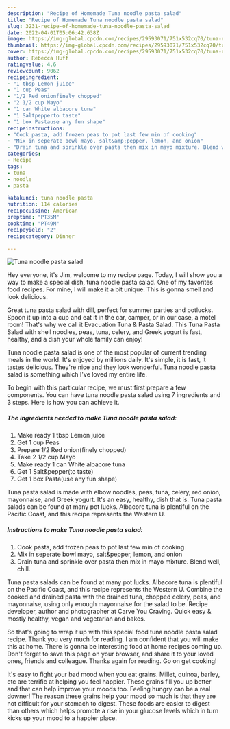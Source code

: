 ```yaml
---
description: "Recipe of Homemade Tuna noodle pasta salad"
title: "Recipe of Homemade Tuna noodle pasta salad"
slug: 3231-recipe-of-homemade-tuna-noodle-pasta-salad
date: 2022-04-01T05:06:42.638Z
image: https://img-global.cpcdn.com/recipes/29593071/751x532cq70/tuna-noodle-pasta-salad-recipe-main-photo.jpg
thumbnail: https://img-global.cpcdn.com/recipes/29593071/751x532cq70/tuna-noodle-pasta-salad-recipe-main-photo.jpg
cover: https://img-global.cpcdn.com/recipes/29593071/751x532cq70/tuna-noodle-pasta-salad-recipe-main-photo.jpg
author: Rebecca Huff
ratingvalue: 4.6
reviewcount: 9062
recipeingredient:
- "1 tbsp Lemon juice"
- "1 cup Peas"
- "1/2 Red onionfinely chopped"
- "2 1/2 cup Mayo"
- "1 can White albacore tuna"
- "1 Saltpepperto taste"
- "1 box Pastause any fun shape"
recipeinstructions:
- "Cook pasta, add frozen peas to pot last few min of cooking"
- "Mix in seperate bowl mayo, salt&amp;pepper, lemon, and onion"
- "Drain tuna and sprinkle over pasta then mix in mayo mixture. Blend well, chill."
categories:
- Recipe
tags:
- tuna
- noodle
- pasta

katakunci: tuna noodle pasta 
nutrition: 114 calories
recipecuisine: American
preptime: "PT35M"
cooktime: "PT49M"
recipeyield: "2"
recipecategory: Dinner

---
```



![Tuna noodle pasta salad](https://img-global.cpcdn.com/recipes/29593071/751x532cq70/tuna-noodle-pasta-salad-recipe-main-photo.jpg)

Hey everyone, it's Jim, welcome to my recipe page. Today, I will show you a way to make a special dish, tuna noodle pasta salad. One of my favorites food recipes. For mine, I will make it a bit unique. This is gonna smell and look delicious.

Great tuna pasta salad with dill, perfect for summer parties and potlucks. Spoon it up into a cup and eat it in the car, camper, or in our case, a motel room! That&#39;s why we call it Evacuation Tuna &amp; Pasta Salad. This Tuna Pasta Salad with shell noodles, peas, tuna, celery, and Greek yogurt is fast, healthy, and a dish your whole family can enjoy!

Tuna noodle pasta salad is one of the most popular of current trending meals in the world. It's enjoyed by millions daily. It's simple, it is fast, it tastes delicious. They're nice and they look wonderful. Tuna noodle pasta salad is something which I've loved my entire life.


To begin with this particular recipe, we must first prepare a few components. You can have tuna noodle pasta salad using 7 ingredients and 3 steps. Here is how you can achieve it.

<!--inarticleads1-->

##### The ingredients needed to make Tuna noodle pasta salad:

1. Make ready 1 tbsp Lemon juice
1. Get 1 cup Peas
1. Prepare 1/2 Red onion(finely chopped)
1. Take 2 1/2 cup Mayo
1. Make ready 1 can White albacore tuna
1. Get 1 Salt&amp;pepper(to taste)
1. Get 1 box Pasta(use any fun shape)


Tuna pasta salad is made with elbow noodles, peas, tuna, celery, red onion, mayonnaise, and Greek yogurt. It&#39;s an easy, healthy, dish that is. Tuna pasta salads can be found at many pot lucks. Albacore tuna is plentiful on the Pacific Coast, and this recipe represents the Western U. 

<!--inarticleads2-->

##### Instructions to make Tuna noodle pasta salad:

1. Cook pasta, add frozen peas to pot last few min of cooking
1. Mix in seperate bowl mayo, salt&amp;pepper, lemon, and onion
1. Drain tuna and sprinkle over pasta then mix in mayo mixture. Blend well, chill.


Tuna pasta salads can be found at many pot lucks. Albacore tuna is plentiful on the Pacific Coast, and this recipe represents the Western U. Combine the cooked and drained pasta with the drained tuna, chopped celery, peas, and mayonnaise, using only enough mayonnaise for the salad to be. Recipe developer, author and photographer at Carve You Craving. Quick easy &amp; mostly healthy, vegan and vegetarian and bakes. 

So that's going to wrap it up with this special food tuna noodle pasta salad recipe. Thank you very much for reading. I am confident that you will make this at home. There is gonna be interesting food at home recipes coming up. Don't forget to save this page on your browser, and share it to your loved ones, friends and colleague. Thanks again for reading. Go on get cooking!

It's easy to fight your bad mood when you eat grains. Millet, quinoa, barley, etc are terrific at helping you feel happier. These grains fill you up better and that can help improve your moods too. Feeling hungry can be a real downer! The reason these grains help your mood so much is that they are not difficult for your stomach to digest. These foods are easier to digest than others which helps promote a rise in your glucose levels which in turn kicks up your mood to a happier place.
